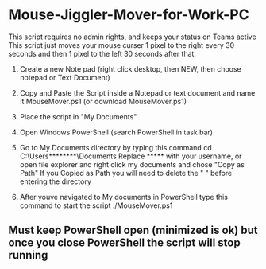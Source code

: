 # Mouse-Jiggler-Mover-for-Work-PC
This script requires no admin rights, and keeps your status on Teams active
This script just moves your mouse curser 1 pixel to the right every 30 seconds and then 1 pixel to the left 30 seconds after that. 


1. Create a new Note pad (right click desktop, then NEW, then choose notepad or Text Document)

2. Copy and Paste the Script inside a Notepad or text document and name it MouseMover.ps1 (or download MouseMover.ps1)

3. Place the script in "My Documents"

4. Open Windows PowerShell (search PowerShell in task bar)

5. Go to My Documents directory by typing this command     cd C:\Users\********\Documents 
     Replace ***** with your username, or open file explorer and right click my documents and chose "Copy as Path" 
             If you Copied as Path you will need to delete the "        "   before entering the directory 

6. After youve navigated to My documents in PowerShell type this command to start the script     ./MouseMover.ps1

Must keep PowerShell open (minimized is ok) but once you close PowerShell the script will stop running
-------------------------------------------------------------------------------------------------------------------------------------------------------------------------------------------------------------------------
